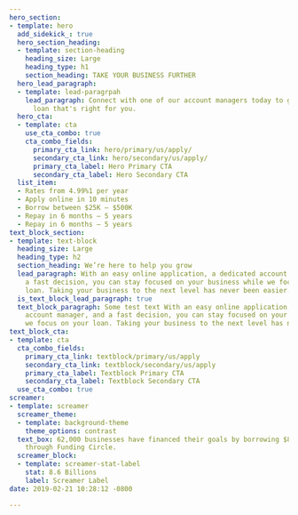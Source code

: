 ```yaml
---
hero_section:
- template: hero
  add_sidekick_: true
  hero_section_heading:
  - template: section-heading
    heading_size: Large
    heading_type: h1
    section_heading: TAKE YOUR BUSINESS FURTHER
  hero_lead_paragraph:
  - template: lead-paragrpah
    lead_paragraph: Connect with one of our account managers today to get a business
      loan that's right for you.
  hero_cta:
  - template: cta
    use_cta_combo: true
    cta_combo_fields:
      primary_cta_link: hero/primary/us/apply/
      secondary_cta_link: hero/secondary/us/apply/
      primary_cta_label: Hero Primary CTA
      secondary_cta_label: Hero Secondary CTA
  list_item:
  - Rates from 4.99%1 per year
  - Apply online in 10 minutes
  - Borrow between $25K — $500K
  - Repay in 6 months — 5 years
  - Repay in 6 months — 5 years
text_block_section:
- template: text-block
  heading_size: Large
  heading_type: h2
  section_heading: We’re here to help you grow
  lead_paragraph: With an easy online application, a dedicated account manager, and
    a fast decision, you can stay focused on your business while we focus on your
    loan. Taking your business to the next level has never been easier.
  is_text_block_lead_paragraph: true
  text_block_paragraph: Some test text With an easy online application, a dedicated
    account manager, and a fast decision, you can stay focused on your business while
    we focus on your loan. Taking your business to the next level has never been easier.
text_block_cta:
- template: cta
  cta_combo_fields:
    primary_cta_link: textblock/primary/us/apply
    secondary_cta_link: textblock/secondary/us/apply
    primary_cta_label: Textblock Primary CTA
    secondary_cta_label: Textblock Secondary CTA
  use_cta_combo: true
screamer:
- template: screamer
  screamer_theme:
  - template: background-theme
    theme_options: contrast
  text_box: 62,000 businesses have financed their goals by borrowing $8.6 billion
    through Funding Circle.
  screamer_block:
  - template: screamer-stat-label
    stat: 8.6 Billions
    label: Screamer Label
date: 2019-02-21 10:28:12 -0800

---
```

